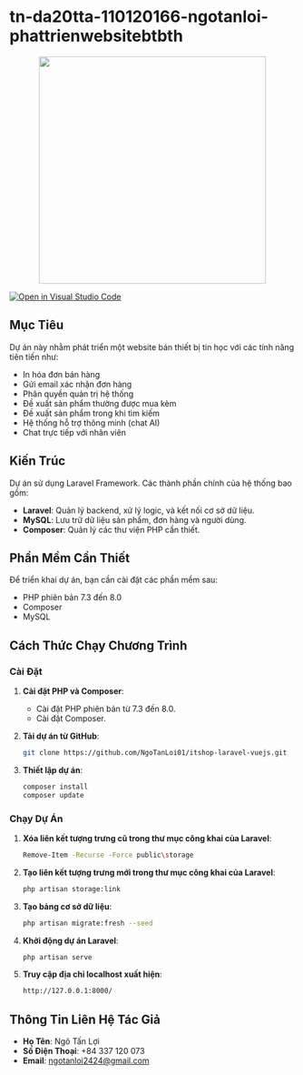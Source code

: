 # tn-da20tta-110120166-ngotanloi-phattrienwebsitebtbth
<p align="center"><a href="https://laravel.com" target="_blank"><img src="https://raw.githubusercontent.com/laravel/art/master/logo-lockup/5%20SVG/2%20CMYK/1%20Full%20Color/laravel-logolockup-cmyk-red.svg" width="400"></a></p>

[![Open in Visual Studio Code](https://img.shields.io/static/v1?logo=visualstudiocode&label=&message=Open%20in%20Visual%20Studio%20Code&labelColor=2c2c32&color=007acc&logoColor=007acc)](https://open.vscode.dev/microsoft/Web-Dev-For-Beginners)


## Mục Tiêu
Dự án này nhằm phát triển một website bán thiết bị tin học với các tính năng tiên tiến như:
- In hóa đơn bán hàng
- Gửi email xác nhận đơn hàng
- Phân quyền quản trị hệ thống
- Đề xuất sản phẩm thường được mua kèm
- Đề xuất sản phẩm trong khi tìm kiếm
- Hệ thống hỗ trợ thông minh (chat AI)
- Chat trực tiếp với nhân viên

## Kiến Trúc
Dự án sử dụng Laravel Framework. Các thành phần chính của hệ thống bao gồm:
- **Laravel**: Quản lý backend, xử lý logic, và kết nối cơ sở dữ liệu.
- **MySQL**: Lưu trữ dữ liệu sản phẩm, đơn hàng và người dùng.
- **Composer**: Quản lý các thư viện PHP cần thiết.

## Phần Mềm Cần Thiết
Để triển khai dự án, bạn cần cài đặt các phần mềm sau:
- PHP phiên bản 7.3 đến 8.0
- Composer
- MySQL

## Cách Thức Chạy Chương Trình

### Cài Đặt
1. **Cài đặt PHP và Composer**:
   - Cài đặt PHP phiên bản từ 7.3 đến 8.0.
   - Cài đặt Composer.

2. **Tải dự án từ GitHub**:
    ```sh
    git clone https://github.com/NgoTanLoi01/itshop-laravel-vuejs.git
    ```

3. **Thiết lập dự án**:
    ```sh
    composer install
    composer update
    ```

### Chạy Dự Án
1. **Xóa liên kết tượng trưng cũ trong thư mục công khai của Laravel**:
    ```sh
    Remove-Item -Recurse -Force public\storage
    ```

2. **Tạo liên kết tượng trưng mới trong thư mục công khai của Laravel**:
    ```sh
    php artisan storage:link
    ```

3. **Tạo bảng cơ sở dữ liệu**:
    ```sh
    php artisan migrate:fresh --seed
    ```

4. **Khởi động dự án Laravel**:
    ```sh
    php artisan serve
    ```

5. **Truy cập địa chỉ localhost xuất hiện**:
    ```sh
    http://127.0.0.1:8000/
    ```

## Thông Tin Liên Hệ Tác Giả
- **Họ Tên**: Ngô Tấn Lợi
- **Số Điện Thoại**: +84 337 120 073
- **Email**: ngotanloi2424@gmail.com


